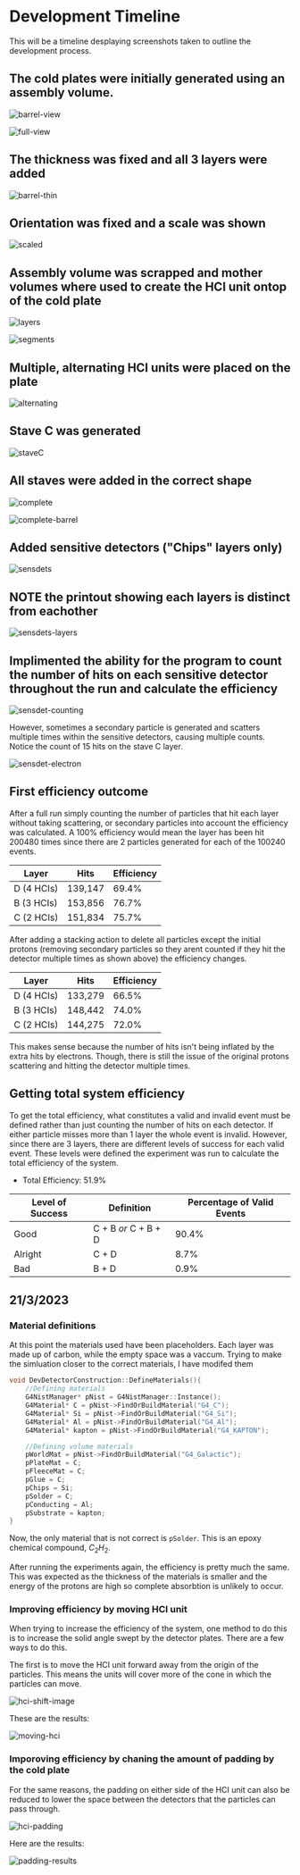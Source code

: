 # Development Timeline

This will be a timeline desplaying screenshots taken to outline the development process.

## The cold plates were initially generated using an assembly volume.

![barrel-view](screenshots/staveC-D-barrel.png)

![full-view](screenshots/staveC-D-barrel-2.png)

## The thickness was fixed and all 3 layers were added

![barrel-thin](screenshots/3Layers-FixedThickness.png)

## Orientation was fixed and a scale was shown

![scaled](screenshots/3Layers-Scales.png)

## Assembly volume was scrapped and mother volumes where used to create the HCI unit ontop of the cold plate

![layers](screenshots/HCI-Unit-CrossSection.png)

![segments](screenshots/HCI-Unit-Segments.png)

## Multiple, alternating HCI units were placed on the plate

![alternating](screenshots/HCI-Unit-Alternating.png)

## Stave C was generated

![staveC](screenshots/StaveC-Single.png)

## All staves were added in the correct shape

![complete](screenshots/Complete-Staves.png)

![complete-barrel](screenshots/Complete-Staves-Barrel.png)

## Added sensitive detectors ("Chips" layers only)

![sensdets](screenshots/SensitiveDet-copyNumbers.png)

## NOTE the printout showing each layers is distinct from eachother

![sensdets-layers](screenshots/SensitiveDet-layers.png)

## Implimented the ability for the program to count the number of hits on each sensitive detector throughout the run and calculate the efficiency

![sensdet-counting](screenshots/SensitiveDet-Counting.png)

However, sometimes a secondary particle is generated and scatters multiple times within the sensitive detectors, causing multiple counts. Notice the count of 15 hits on the stave C layer. 

![sensdet-electron](screenshots/SensitiveDet-Electron.png)

## First efficiency outcome

After a full run simply counting the number of particles that hit each layer without taking scattering, or secondary particles into account the efficiency was calculated. A 100% efficiency would mean the layer has been hit 200480 times since there are 2 particles generated for each of the 100240 events.

|Layer     |Hits   |Efficiency|
 ------- | ----- | -------- 
D (4 HCIs)|139,147|69.4%
B (3 HCIs)|153,856|76.7%
C (2 HCIs)|151,834|75.7%

After adding a stacking action to delete all particles except the initial protons (removing secondary particles so they arent counted if they hit the detector multiple times as shown above) the efficiency changes.

|Layer     |Hits   |Efficiency|
 ------- | ----- | -------- 
D (4 HCIs)|133,279|66.5%
B (3 HCIs)|148,442|74.0%
C (2 HCIs)|144,275|72.0%

This makes sense because the number of hits isn't being inflated by the extra hits by electrons. Though, there is still the issue of the original protons scattering and hitting the detector multiple times.

## Getting total system efficiency

To get the total efficiency, what constitutes a valid and invalid event must be defined rather than just counting the number of hits on each detector. If either particle misses more than 1 layer the whole event is invalid. However, since there are 3 layers, there are different levels of success for each valid event. These levels were defined the experiment was run to calculate the total efficiency of the system.

 - Total Efficiency: 51.9%
 
|Level of Success|Definition|Percentage of Valid Events|
|---|---|---|
|Good|C + B _or_ C + B + D|90.4%|
|Alright|C + D|8.7%|
|Bad|B + D|0.9%|

## 21/3/2023
### Material definitions

At this point the materials used have been placeholders. Each layer was made up of carbon, while the empty space was a vaccum. Trying to make the simluation closer to the correct materials, I have modifed them

```cpp
void DevDetectorConstruction::DefineMaterials(){
	//Defining materials
	G4NistManager* pNist = G4NistManager::Instance();
	G4Material* C = pNist->FindOrBuildMaterial("G4_C");
	G4Material* Si = pNist->FindOrBuildMaterial("G4_Si");
	G4Material* Al = pNist->FindOrBuildMaterial("G4_Al");
	G4Material* kapton = pNist->FindOrBuildMaterial("G4_KAPTON");

	//Defining volume materials
	pWorldMat = pNist->FindOrBuildMaterial("G4_Galactic");
	pPlateMat = C;
	pFleeceMat = C;
	pGlue = C;
	pChips = Si;
	pSolder = C;
	pConducting = Al;
	pSubstrate = kapton;
}
```
Now, the only material that is not correct is `pSolder`. This is an epoxy chemical compound, $C_2H_2$.

After running the experiments again, the efficiency is pretty much the same. This was expected as the thickness of the materials is smaller and the energy of the protons are high so complete absorbtion is unlikely to occur.

### Improving efficiency by moving HCI unit

When trying to increase the efficiency of the system, one method to do this is to increase the solid angle swept by the detector plates. There are a few ways to do this.

The first is to move the HCI unit forward away from the origin of the particles. This means the units will cover more of the cone in which the 
particles can move. 

![hci-shift-image](screenshots/HCI-Unit-Shift.png)

These are the results:

![moving-hci](./Results/Eff_HCI.svg)

### Imporoving efficiency by chaning the amount of padding by the cold plate

For the same reasons, the padding on either side of the HCI unit can also be reduced to lower the space between the detectors that the particles can pass through.

![hci-padding](screenshots/HCI-Unit-padding.png)

Here are the results:

![padding-results](./Results/Eff_padding.svg)

